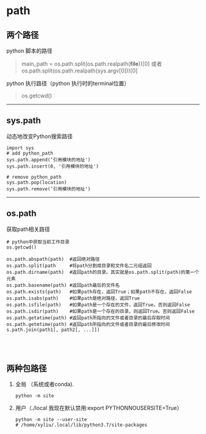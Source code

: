 # path

## 两个路径
python 脚本的路径
> main_path = os.path.split(os.path.realpath(__file__))[0]
> 或者 
> os.path.split(os.path.realpath(sys.argv[0]))[0]

python 执行路径（python 执行时的terminal位置）
> os.getcwd()


---

## sys.path
动态地改变Python搜索路径

```
import sys  
# add python_path 
sys.path.append(’引用模块的地址')   
sys.path.insert(0, '引用模块的地址')  

# remove python_path
sys.path.pop(location)
sys.path.remove(’引用模块的地址')
```

---

## os.path
获取path相关路径 
```
# python中获取当前工作目录 
os.getcwd()

os.path.abspath(path)  #返回绝对路径  
os.path.split(path     #将path分割成目录和文件名二元组返回  
os.path.dirname(path)  #返回path的目录。其实就是os.path.split(path)的第一个元素  
os.path.basename(path) #返回path最后的文件名  
os.path.exists(path)   #如果path存在，返回True；如果path不存在，返回False  
os.path.isabs(path)    #如果path是绝对路径，返回True  
os.path.isfile(path)   #如果path是一个存在的文件，返回True。否则返回False  
os.path.isdir(path)    #如果path是一个存在的目录，则返回True。否则返回False  
os.path.getatime(path) #返回path所指向的文件或者目录的最后存取时间  
os.path.getmtime(path) #返回path所指向的文件或者目录的最后修改时间   
s.path.join(path1[, path2[, ...]]) 
``` 

<br><br>
## 两种包路径 
1. 全局 （系统或者conda). 
    ```
    python -m site 
    ``` 
    
2. 用户（./local 我现在默认禁用:export PYTHONNOUSERSITE=True）
    ```
    python -m site --user-site 
    # /home/xyliu/.local/lib/python3.7/site-packages
    ```
   